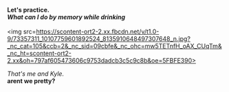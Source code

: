 <b>Let's practice.</b> <br>
<b><i>What can I do by memory while drinking</b></I><br><br>
<img src=https://scontent-ort2-2.xx.fbcdn.net/v/t1.0-9/73357311_10107759601892524_8135910648497307648_n.jpg?_nc_cat=105&ccb=2&_nc_sid=09cbfe&_nc_ohc=mw5TETnfH_oAX_CUqTm&_nc_ht=scontent-ort2-2.xx&oh=797af605473606c9753dadcb3c5c9c8b&oe=5FBFE390></img><P>
  <i>That's me and Kyle.</I> <br><b>arent we pretty?</b><P>
